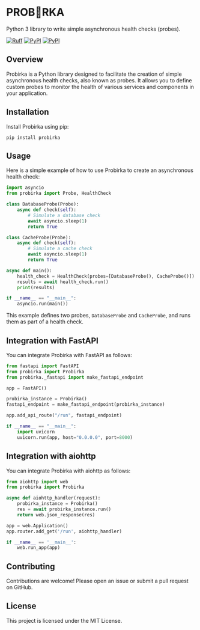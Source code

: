 # PROB🧪RKA

Python 3 library to write simple asynchronous health checks (probes).

[![Ruff](https://img.shields.io/endpoint?url=https://raw.githubusercontent.com/astral-sh/ruff/main/assets/badge/v2.json)](https://github.com/astral-sh/ruff)
[![PyPI](https://img.shields.io/pypi/v/probirka.svg)](https://pypi.python.org/pypi/probirka)
[![PyPI](https://img.shields.io/pypi/dm/probirka.svg)](https://pypi.python.org/pypi/probirka)

## Overview

Probirka is a Python library designed to facilitate the creation of simple asynchronous health checks, also known as probes. It allows you to define custom probes to monitor the health of various services and components in your application.

## Installation

Install Probirka using pip:

```shell
pip install probirka
```

## Usage

Here is a simple example of how to use Probirka to create an asynchronous health check:

```python
import asyncio
from probirka import Probe, HealthCheck

class DatabaseProbe(Probe):
    async def check(self):
        # Simulate a database check
        await asyncio.sleep(1)
        return True

class CacheProbe(Probe):
    async def check(self):
        # Simulate a cache check
        await asyncio.sleep(1)
        return True

async def main():
    health_check = HealthCheck(probes=[DatabaseProbe(), CacheProbe()])
    results = await health_check.run()
    print(results)

if __name__ == "__main__":
    asyncio.run(main())
```

This example defines two probes, `DatabaseProbe` and `CacheProbe`, and runs them as part of a health check.

## Integration with FastAPI

You can integrate Probirka with FastAPI as follows:

```python
from fastapi import FastAPI
from probirka import Probirka
from probirka._fastapi import make_fastapi_endpoint

app = FastAPI()

probirka_instance = Probirka()
fastapi_endpoint = make_fastapi_endpoint(probirka_instance)

app.add_api_route("/run", fastapi_endpoint)

if __name__ == "__main__":
    import uvicorn
    uvicorn.run(app, host="0.0.0.0", port=8000)
```

## Integration with aiohttp

You can integrate Probirka with aiohttp as follows:

```python
from aiohttp import web
from probirka import Probirka

async def aiohttp_handler(request):
    probirka_instance = Probirka()
    res = await probirka_instance.run()
    return web.json_response(res)

app = web.Application()
app.router.add_get('/run', aiohttp_handler)

if __name__ == '__main__':
    web.run_app(app)
```

## Contributing

Contributions are welcome! Please open an issue or submit a pull request on GitHub.

## License

This project is licensed under the MIT License.
